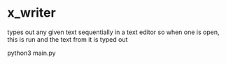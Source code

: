 # x_writer
types out any given text sequentially in a text editor
so when one is open, this is run and the text from it is typed out

python3 main.py


